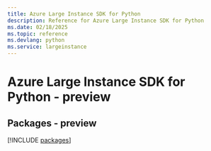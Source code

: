 ```yaml
---
title: Azure Large Instance SDK for Python
description: Reference for Azure Large Instance SDK for Python
ms.date: 02/18/2025
ms.topic: reference
ms.devlang: python
ms.service: largeinstance
---
```

# Azure Large Instance SDK for Python - preview
## Packages - preview
[!INCLUDE [packages](large-instance-index.md)]
